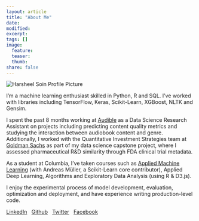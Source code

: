 ```yaml
---
layout: article
title: "About Me"
date: 
modified: 
excerpt:
tags: []
image:
  feature:
  teaser:
  thumb:
share: false
---
```



![Harsheel Soin Profile Picture](https://d1qb2nb5cznatu.cloudfront.net/users/2014738-large?1523152697)

I’m a machine learning enthusiast skilled in Python, R and SQL. I’ve worked with libraries including TensorFlow, Keras, Scikit-Learn, XGBoost, NLTK and Gensim. 

I spent the past 8 months working at [Audible](https://www.audible.com/) as a Data Science Research Assistant on projects including predicting content quality metrics and studying the interaction between audiobook content and genre. Additionally, I worked with the Quantitative Investment Strategies team at [Goldman Sachs](https://www.goldmansachs.com/) as part of my data science capstone project, where I assessed pharmaceutical R&D similarity through FDA clinical trial metadata. 

As a student at Columbia, I’ve taken courses such as [Applied Machine Learning](https://www.cs.columbia.edu/~amueller/comsw4995s18/) (with Andreas Müller, a Scikit-Learn core contributor), Applied Deep Learning, Algorithms and Exploratory Data Analysis (using R & D3.js). 

I enjoy the experimental process of model development, evaluation, optimization and deployment, and have experience writing production-level code.

[LinkedIn](https://www.linkedin.com/in/harsheelsoin/) &nbsp;&nbsp;[Github](https://github.com/harsheelsoin) &nbsp;&nbsp;[Twitter](https://twitter.com/harsheelsoin) &nbsp;&nbsp;[Facebook](https://www.facebook.com/harsheel.soin)


